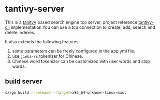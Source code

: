 # tantivy-server

This is a [tanitvy](https://github.com/quickwit-inc/tantivy) based search engine tcp server, project reference [tantivy-cli](https://github.com/quickwit-inc/tantivy-cli) implementation.You can use a tcp connection to create, add, search and delete indexes.

It also extends the following features:

1. some parameters can be freely configured in the app.yml file.
2. use `jieba-rs` tokenizer for Chinese.
3. Chinese word tokenizer can be customized with user words and stop words.

## build server

```sh
cargo build --release --target=x86_64-unknown-linux-musl
```
